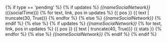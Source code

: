 {% if type == 'pending' %} 
{% if updates %} 
*{{nameSocialNetwork}}* ({{socialTime}}) 
{% for text, link, pos in updates %} {{ pos }} {{ text | truncate(30, True)}}
{% endfor %} {% else %} *{{nameSocialNetwork}}* {% endif %} {% else %} 
{% if updates %} *{{nameSocialNetwork}}*
{% for text, link, pos in updates %} {{ pos }} {{ text | truncate(40, True)}} {{ stats }}
{% endfor %}
{% else %} *{{nameSocialNetwork}}* {% endif %} {% endif %}

